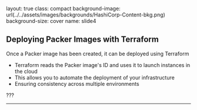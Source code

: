 layout: true
class: compact
background-image: url(../../assets/images/backgrounds/HashiCorp-Content-bkg.png)
background-size: cover
name: slide4

## Deploying Packer Images with Terraform

Once a Packer image has been created, it can be deployed using Terraform 
-   Terraform reads the Packer image's ID and uses it to launch instances in the cloud 
-   This allows you to automate the deployment of your infrastructure
-   Ensuring consistency across multiple environments

???

---
